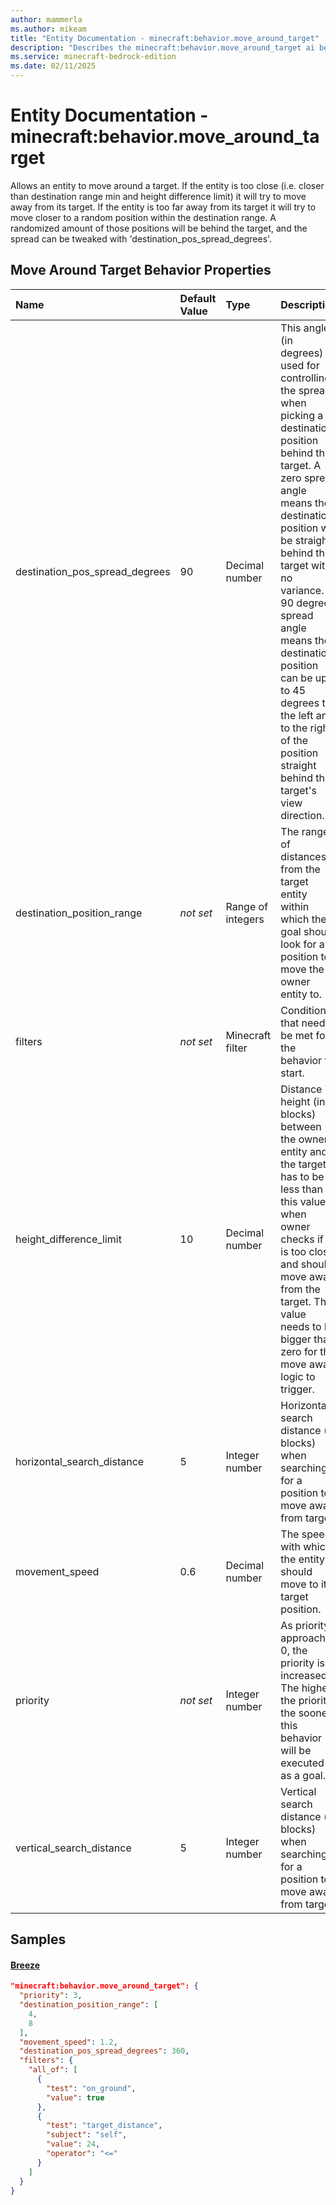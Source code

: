 ```yaml
---
author: mammerla
ms.author: mikeam
title: "Entity Documentation - minecraft:behavior.move_around_target"
description: "Describes the minecraft:behavior.move_around_target ai behavior component"
ms.service: minecraft-bedrock-edition
ms.date: 02/11/2025 
---
```


# Entity Documentation - minecraft:behavior.move_around_target

Allows an entity to move around a target. If the entity is too close (i.e. closer than destination range min and height difference limit) it will try to move away from its target. If the entity is too far away from its target it will try to move closer to a random position within the destination range. A randomized amount of those positions will be behind the target, and the spread can be tweaked with 'destination_pos_spread_degrees'.


## Move Around Target Behavior Properties

|Name       |Default Value |Type |Description |Example Values |
|:----------|:-------------|:----|:-----------|:------------- |
| destination_pos_spread_degrees | 90 | Decimal number | This angle (in degrees) is used for controlling the spread when picking a destination position behind the target. A zero spread angle means the destination position will be straight behind the target with no variance. A 90 degree spread angle means the destination position can be up to 45 degrees to the left and to the right of the position straight behind the target's view direction.. | Breeze: `360` | 
| destination_position_range | *not set* | Range of integers | The range of distances from the target entity within which the goal should look for a position to move the owner entity to. | Breeze: `[4,8]` | 
| filters | *not set* | Minecraft filter | Conditions that need to be met for the behavior to start. | Breeze: `{"all_of":[{"test":"on_ground","value":true},{"test":"target_distance","subject":"self","value":24,"operator":"<="}]}` | 
| height_difference_limit | 10 | Decimal number | Distance in height (in blocks) between the owner entity and the target has to be less than this value when owner checks if it is too close and should move away from the target. This value needs to be bigger than zero for the move away logic to trigger. |  | 
| horizontal_search_distance | 5 | Integer number | Horizontal search distance (in blocks) when searching for a position to move away from target. |  | 
| movement_speed | 0.6 | Decimal number | The speed with which the entity should move to its target position. | Breeze: `1.2` | 
| priority | *not set* | Integer number | As priority approaches 0, the priority is increased. The higher the priority, the sooner this behavior will be executed as a goal. | Breeze: `3` | 
| vertical_search_distance | 5 | Integer number | Vertical search distance (in blocks) when searching for a position to move away from target. |  | 

## Samples

#### [Breeze](https://github.com/Mojang/bedrock-samples/tree/preview/behavior_pack/entities/breeze.json)


```json
"minecraft:behavior.move_around_target": {
  "priority": 3,
  "destination_position_range": [
    4,
    8
  ],
  "movement_speed": 1.2,
  "destination_pos_spread_degrees": 360,
  "filters": {
    "all_of": [
      {
        "test": "on_ground",
        "value": true
      },
      {
        "test": "target_distance",
        "subject": "self",
        "value": 24,
        "operator": "<="
      }
    ]
  }
}
```
